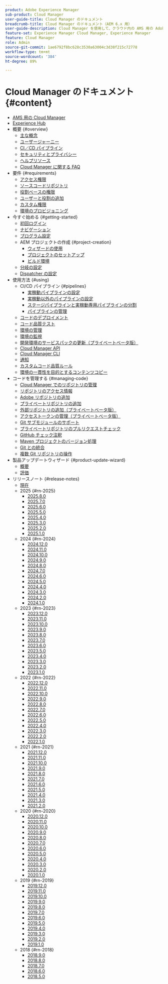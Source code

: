 ```yaml
---
product: Adobe Experience Manager
sub-product: Cloud Manager
user-guide-title: Cloud Manager のドキュメント
breadcrumb-title: Cloud Manager のドキュメント（AEM 6.x 用）
user-guide-description: Cloud Manager を使用して、クラウド内の AMS 用の Adobe Experience Manager を自己管理する方法について説明します。
feature-set: Experience Manager Cloud Manager, Experience Manager
feature: Cloud Manager
role: Admin
source-git-commit: 1ae6792f8bc628c3530a63004c3d38f215c72778
workflow-type: tm+mt
source-wordcount: '384'
ht-degree: 89%

---
```



# Cloud Manager のドキュメント {#content}

+ [AMS 用の Cloud Manager](/help/introduction.md)
+ [Experience Hub](https://experienceleague.adobe.com/en/docs/experience-manager-65/content/experience-hub/experience-hub)
+ 概要 {#overview}
   + [主な概念](/help/overview/key-concepts.md)
   + [ユーザージャーニー](/help/overview/user-journey.md)
   + [CI／CD パイプライン](/help/overview/ci-cd-pipelines.md)
   + [セキュリティとプライバシー](/help/overview/security-and-privacy.md)
   + [ヘルプリソース](/help/overview/help-resources.md)
   + [Cloud Manager に関する FAQ](/help/overview/faqs.md)
+ 要件 {#requirements}
   + [アクセス権限](/help/requirements/access-rights.md)
   + [ソースコードリポジトリ](/help/requirements/source-code-repository.md)
   + [役割ベースの権限](/help/requirements/role-based-permissions.md)
   + [ユーザーと役割の追加](/help/requirements/users-and-roles.md)
   + [カスタム権限](/help/using/custom-permissions.md)
   + [環境のプロビジョニング](/help/requirements/environment-provisioning.md)
+ 今すぐ始める {#getting-started}
   + [初回ログイン](/help/getting-started/first-time-login.md)
   + [ナビゲーション](/help/getting-started/navigation.md)
   + [プログラム設定](/help/getting-started/program-setup.md)
   + AEM プロジェクトの作成 {#project-creation}
      + [ウィザードの使用](/help/getting-started/using-the-wizard.md)
      + [プロジェクトのセットアップ](/help/getting-started/project-setup.md)
      + [ビルド環境](/help/getting-started/build-environment.md)
   + [分岐の設定](/help/getting-started/configuring-branches.md)
   + [Dispatcher の設定](/help/getting-started/dispatcher-configurations.md)
+ 使用方法 {#using}
   + CI/CD パイプライン {#pipelines}
      + [実稼動パイプラインの設定](/help/using/production-pipelines.md)
      + [実稼動以外のパイプラインの設定](/help/using/non-production-pipelines.md)
      + [ステージパイプラインと実稼動専用パイプラインの分割](/help/using/stage-prod-only.md)
      + [パイプラインの管理](/help/using/managing-pipelines.md)
   + [コードのデプロイメント](/help/using/code-deployment.md)
   + [コード品質テスト](/help/using/code-quality-testing.md)
   + [環境の管理](/help/using/managing-environments.md)
   + [環境の監視](/help/using/monitoring-environments.md)
   + [開発環境のサービスパックの更新（プライベートベータ版）](/help/using/service-packs-environments.md)
   + [Cloud Manager API](https://developer.adobe.com/experience-cloud/cloud-manager/reference/api/)
   + [Cloud Manager CLI](https://github.com/adobe/aio-cli-plugin-cloudmanager/blob/main/README.md)
   + [通知](/help/using/notifications.md)
   + [カスタムコード品質ルール](/help/using/custom-code-quality-rules.md)
   + [環境の一貫性を目的とするコンテンツコピー](/help/using/content-copy.md)
+ コードを管理する {#managing-code}
   + [Cloud Manager でのリポジトリの管理](/help/managing-code/managing-repositories.md)
   + [リポジトリのアクセス情報](/help/managing-code/accessing-repositories.md)
   + [Adobe リポジトリの追加](/help/managing-code/adobe-repositories.md)
   + [プライベートリポジトリの追加](/help/managing-code/private-repositories.md)
   + [外部リポジトリの追加（プライベートベータ版）](/help/managing-code/external-repositories.md)
   + [アクセストークンの管理（プライベートベータ版）](/help/managing-code/manage-access-tokens.md)
   + [Git サブモジュールのサポート](/help/managing-code/git-submodules.md)
   + [プライベートリポジトリのプルリクエストチェック](/help/managing-code/github-check-config.md)
   + [GitHub チェック注釈](/help/managing-code/github-annotations.md)
   + [Maven プロジェクトのバージョン処理](/help/managing-code/maven-project-version.md)
   + [Git との統合](/help/managing-code/git-integration.md)
   + [複数 Git リポジトリの操作](/help/managing-code/multiple-git-repos.md)
+ 製品アップデートウィザード {#product-update-wizard}
   + [概要](/help/product-update-wizard/overview.md)
   + [評価](/help/product-update-wizard/evaluation.md)
+ リリースノート {#release-notes}
   + [現在](/help/release-notes/current.md)
   + 2025 {#rn-2025}
      + [2025.8.0](/help/release-notes/2025/2025-8-0.md)
      + [2025.7.0](/help/release-notes/2025/2025-7-0.md)
      + [2025.6.0](/help/release-notes/2025/2025-6-0.md)
      + [2025.5.0](/help/release-notes/2025/2025-5-0.md)
      + [2025.4.0](/help/release-notes/2025/2025-4-0.md)
      + [2025.3.0](/help/release-notes/2025/2025-3-0.md)
      + [2025.2.0](/help/release-notes/2025/2025-2-0.md)
      + [2025.1.0](/help/release-notes/2025/2025-1-0.md)
   + 2024 {#rn-2024}
      + [2024.12.0](/help/release-notes/2024/2024-12-0.md)
      + [2024.11.0](/help/release-notes/2024/2024-11-0.md)
      + [2024.10.0](/help/release-notes/2024/2024-10-0.md)
      + [2024.9.0](/help/release-notes/2024/2024-9-0.md)
      + [2024.8.0](/help/release-notes/2024/2024-8-0.md)
      + [2024.7.0](/help/release-notes/2024/2024-7-0.md)
      + [2024.6.0](/help/release-notes/2024/2024-6-0.md)
      + [2024.5.0](/help/release-notes/2024/2024-5-0.md)
      + [2024.4.0](/help/release-notes/2024/2024-4-0.md)
      + [2024.3.0](/help/release-notes/2024/2024-3-0.md)
      + [2024.2.0](/help/release-notes/2024/2024-2-0.md)
      + [2024.1.0](/help/release-notes/2024/2024-1-0.md)
   + 2023 {#rn-2023}
      + [2023.12.0](/help/release-notes/2023/2023-12-0.md)
      + [2023.11.0](/help/release-notes/2023/2023-11-0.md)
      + [2023.10.0](/help/release-notes/2023/2023-10-0.md)
      + [2023.9.0](/help/release-notes/2023/2023-9-0.md)
      + [2023.8.0](/help/release-notes/2023/2023-8-0.md)
      + [2023.7.0](/help/release-notes/2023/2023-7-0.md)
      + [2023.6.0](/help/release-notes/2023/2023-6-0.md)
      + [2023.5.0](/help/release-notes/2023/2023-5-0.md)
      + [2023.4.0](/help/release-notes/2023/2023-4-0.md)
      + [2023.3.0](/help/release-notes/2023/2023-3-0.md)
      + [2023.2.0](/help/release-notes/2023/2023-2-0.md)
      + [2023.1.0](/help/release-notes/2023/2023-1-0.md)
   + 2022 {#rn-2022}
      + [2022.12.0](/help/release-notes/2022/2022-12-0.md)
      + [2022.11.0](/help/release-notes/2022/2022-11-0.md)
      + [2022.10.0](/help/release-notes/2022/2022-10-0.md)
      + [2022.9.0](/help/release-notes/2022/2022-9-0.md)
      + [2022.8.0](/help/release-notes/2022/2022-8-0.md)
      + [2022.7.0](/help/release-notes/2022/2022-7-0.md)
      + [2022.6.0](/help/release-notes/2022/2022-6-0.md)
      + [2022.5.0](/help/release-notes/2022/2022-5-0.md)
      + [2022.4.0](/help/release-notes/2022/2022-4-0.md)
      + [2022.3.0](/help/release-notes/2022/2022-3-0.md)
      + [2022.2.0](/help/release-notes/2022/2022-2-0.md)
      + [2022.1.0](/help/release-notes/2022/2022-1-0.md)
   + 2021 {#rn-2021}
      + [2021.12.0](/help/release-notes/2021/2021-12-0.md)
      + [2021.11.0](/help/release-notes/2021/2021-11-0.md)
      + [2021.10.0](/help/release-notes/2021/2021-10-0.md)
      + [2021.9.0](/help/release-notes/2021/2021-9-0.md)
      + [2021.8.0](/help/release-notes/2021/2021-8-0.md)
      + [2021.7.0](/help/release-notes/2021/2021-7-0.md)
      + [2021.6.0](/help/release-notes/2021/2021-6-0.md)
      + [2021.5.0](/help/release-notes/2021/2021-5-0.md)
      + [2021.4.0](/help/release-notes/2021/2021-4-0.md)
      + [2021.3.0](/help/release-notes/2021/2021-3-0.md)
      + [2021.2.0](/help/release-notes/2021/2021-2-0.md)
   + 2020 {#rn-2020}
      + [2020.12.0](/help/release-notes/2020/2020-12-0.md)
      + [2020.11.0](/help/release-notes/2020/2020-11-0.md)
      + [2020.10.0](/help/release-notes/2020/2020-10-0.md)
      + [2020.9.0](/help/release-notes/2020/2020-9-0.md)
      + [2020.8.0](/help/release-notes/2020/2020-8-0.md)
      + [2020.7.0](/help/release-notes/2020/2020-7-0.md)
      + [2020.6.0](/help/release-notes/2020/2020-6-0.md)
      + [2020.5.0](/help/release-notes/2020/2020-5-0.md)
      + [2020.4.0](/help/release-notes/2020/2020-4-0.md)
      + [2020.3.0](/help/release-notes/2020/2020-3-0.md)
      + [2020.2.0](/help/release-notes/2020/2020-2-0.md)
      + [2020.1.0](/help/release-notes/2020/2020-1-0.md)
   + 2019 {#rn-2019}
      + [2019.12.0](/help/release-notes/2019/2019-12-0.md)
      + [2019.11.0](/help/release-notes/2019/2019-11-0.md)
      + [2019.10.0](/help/release-notes/2019/2019-10-0.md)
      + [2019.9.0](/help/release-notes/2019/2019-9-0.md)
      + [2019.8.0](/help/release-notes/2019/2019-8-0.md)
      + [2019.7.0](/help/release-notes/2019/2019-7-0.md)
      + [2019.6.0](/help/release-notes/2019/2019-6-0.md)
      + [2019.5.0](/help/release-notes/2019/2019-5-0.md)
      + [2019.4.0](/help/release-notes/2019/2019-4-0.md)
      + [2019.3.0](/help/release-notes/2019/2019-3-0.md)
      + [2019.2.0](/help/release-notes/2019/2019-2-0.md)
      + [2019.1.0](/help/release-notes/2019/2019-1-0.md)
   + 2018 {#rn-2018}
      + [2018.9.0](/help/release-notes/2018/2018-9-0.md)
      + [2018.8.0](/help/release-notes/2018/2018-8-0.md)
      + [2018.7.0](/help/release-notes/2018/2018-7-0.md)
      + [2018.6.0](/help/release-notes/2018/2018-6-0.md)
      + [2018.5.0](/help/release-notes/2018/2018-5-0.md)
